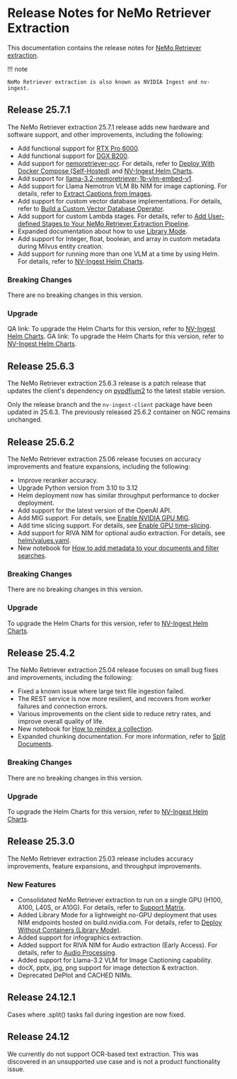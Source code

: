 # Release Notes for NeMo Retriever Extraction

This documentation contains the release notes for [NeMo Retriever extraction](overview.md).

!!! note

    NeMo Retriever extraction is also known as NVIDIA Ingest and nv-ingest.



## Release 25.7.1

The NeMo Retriever extraction 25.7.1 release adds new hardware and software support, and other improvements, including the following:

- Add functional support for [RTX Pro 6000](https://www.nvidia.com/en-us/products/workstations/professional-desktop-gpus/rtx-pro-6000/).
- Add functional support for [DGX B200](https://www.nvidia.com/en-us/data-center/dgx-b200/).
- Add support for [nemoretriever-ocr](https://build.nvidia.com/nvidia/nemoretriever-ocr). For details, refer to [Deploy With Docker Compose (Self-Hosted)](quickstart-guide.md) and [NV-Ingest Helm Charts](https://github.com/nkmcalli/nv-ingest/tree/main/helm).
- Add support for [llama-3.2-nemoretriever-1b-vlm-embed-v1](https://build.nvidia.com/nvidia/llama-3_2-nemoretriever-1b-vlm-embed-v1).
- Add support for Llama Nemotron VLM 8b NIM for image captioning. For details, refer to [Extract Captions from Images](nv-ingest-python-api.md#extract-captions-from-images).
- Add support for custom vector database implementations. For details, refer to [Build a Custom Vector Database Operator](https://github.com/NVIDIA/nv-ingest/blob/main/examples/building_vdb_operator.ipynb).
- Add support for custom Lambda stages.  For details, refer to [Add User-defined Stages to Your NeMo Retriever Extraction Pipeline](user-defined-stages.md).
- Expanded documentation about how to use [Library Mode](quickstart-library-mode.md).
- Add support for Integer, float, boolean, and array in custom metadata during Milvus entity creation.
- Add support for running more than one VLM at a time by using Helm.  For details, refer to [NV-Ingest Helm Charts](https://github.com/nkmcalli/nv-ingest/tree/main/helm).

### Breaking Changes

There are no breaking changes in this version.

### Upgrade

QA link: To upgrade the Helm Charts for this version, refer to [NV-Ingest Helm Charts](https://github.com/NVIDIA/nv-ingest/blob/release/main/helm/values.yaml).
GA link: To upgrade the Helm Charts for this version, refer to [NV-Ingest Helm Charts](https://github.com/NVIDIA/nv-ingest/blob/release/TODO/helm/values.yaml).



## Release 25.6.3

The NeMo Retriever extraction 25.6.3 release is a patch release 
that updates the client's dependency on [pypdfium2](https://github.com/pypdfium2-team/pypdfium2) to the latest stable version.

Only the release branch and the `nv-ingest-client` package have been updated in 25.6.3. 
The previously released 25.6.2 container on NGC remains unchanged.



## Release 25.6.2

The NeMo Retriever extraction 25.06 release focuses on accuracy improvements and feature expansions, including the following:

- Improve reranker accuracy.
- Upgrade Python version from 3.10 to 3.12
- Helm deployment now has similar throughput performance to docker deployment.
- Add support for the latest version of the OpenAI API.
- Add MIG support. For details, see [Enable NVIDIA GPU MIG](https://github.com/NVIDIA/nv-ingest/blob/release/25.6.2/helm/README.md#enable-nvidia-gpu-mig).
- Add time slicing support. For details, see [Enable GPU time-slicing](https://github.com/NVIDIA/nv-ingest/blob/release/25.6.2/helm/README.md#enabling-gpu-time-slicing).
- Add support for RIVA NIM for optional audio extraction. For details, see [helm/values.yaml](https://github.com/NVIDIA/nv-ingest/blob/release/25.6.2/helm/values.yaml).
- New notebook for [How to add metadata to your documents and filter searches](https://github.com/NVIDIA/nv-ingest/blob/release/25.6.2/examples/metadata_and_filtered_search.ipynb).


### Breaking Changes

There are no breaking changes in this version.

### Upgrade

To upgrade the Helm Charts for this version, refer to [NV-Ingest Helm Charts](https://github.com/NVIDIA/nv-ingest/blob/release/25.6.2/helm/values.yaml).



## Release 25.4.2

The NeMo Retriever extraction 25.04 release focuses on small bug fixes and improvements, including the following:

- Fixed a known issue where large text file ingestion failed.
- The REST service is now more resilient, and recovers from worker failures and connection errors.
- Various improvements on the client side to reduce retry rates, and improve overall quality of life.
- New notebook for [How to reindex a collection]( https://github.com/NVIDIA/nv-ingest/blob/release/25.4.2/examples/reindex_example.ipynb).
- Expanded chunking documentation. For more information, refer to [Split Documents](chunking.md).

### Breaking Changes

There are no breaking changes in this version.

### Upgrade

To upgrade the Helm Charts for this version, refer to [NV-Ingest Helm Charts](https://github.com/NVIDIA/nv-ingest/tree/release/25.4.2/helm).



## Release 25.3.0

The NeMo Retriever extraction 25.03 release includes accuracy improvements, feature expansions, and throughput improvements.

### New Features

- Consolidated NeMo Retriever extraction to run on a single GPU (H100, A100, L40S, or A10G). For details, refer to [Support Matrix](support-matrix.md).
- Added Library Mode for a lightweight no-GPU deployment that uses NIM endpoints hosted on build.nvidia.com. For details, refer to [Deploy Without Containers (Library Mode)](quickstart-library-mode.md).
- Added support for infographics extraction.
- Added support for RIVA NIM for Audio extraction (Early Access). For details, refer to [Audio Processing](audio.md).
- Added support for Llama-3.2 VLM for Image Captioning capability.
- docX, pptx, jpg, png support for image detection & extraction.
- Deprecated DePlot and CACHED NIMs.
<!-- - Integrated with nemoretriever-parse NIM for state-of-the-art text extraction -->
<!-- - Integrated with new NVIDIA NIMs -->
<!--   - Nemoretriever-table-structure-v1 -->
<!--   - Nemoretriever-graphic-elements-v1 -->
<!--   - Nemoretriever-page-elements-v2 -->



## Release 24.12.1

Cases where .split() tasks fail during ingestion are now fixed.



## Release 24.12

We currently do not support OCR-based text extraction. This was discovered in an unsupported use case and is not a product functionality issue.
